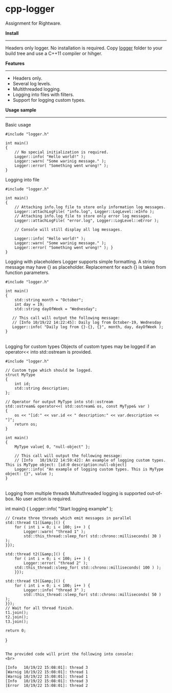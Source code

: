 # cpp-logger

Assignment for Rightware.

**Install**

---

Headers only logger. No installation is required. Copy [logger](https://github.com/slava-voronov/cpp-logger/tree/main/logger) folder to your build tree and use a C++11 compiler or hihger.

**Features**

---

* Headers only.
* Several log levels.
* Multithreaded logging.
* Logging into files with filters.
* Support for logging custom types.

**Usage sample**

---

Basic usage

```
#include "logger.h"

int main()
{
    // No special initialization is required.
    Logger::info( "Hello world!" );
    Logger::warn( "Some warinig message." );
    Logger::error( "Something went wrong!" );
}
```

Logging into file

```
#include "logger.h" 

int main()
{
    // Attaching info.log file to store only information log messages.
    Logger::attachLogFile( "info.log", Logger::LogLevel::eInfo );
    // Attaching info.log file to store only error log messages.
    Logger::attachLogFile( "error.log", Logger::LogLevel::eError );

    // Console will still display all log messages.

    Logger::info( "Hello world!" );
    Logger::warn( "Some warinig message." );
    Logger::error( "Something went wrong!" ); }
}
```

Logging with placeholders
Logger supports simple formatting. A string message may have {} as placeholder. Replacement for each {} is taken from function parameters.

```
#include "logger.h"

int main() 
{
    std::string month = "October";
    int day = 19;
    std::string dayOfWeek = "Wednesday";

   // This call will output the following message:
   // [Info 10/19/22 14:22:45]: Daily log from October-19, Wednesday
   Logger::info( "Daily log from {}-{}, {}", month, day, dayOfWeek ); 
}
```

<br>
Logging for custom types
Objects of custom types may be logged if an operator<< into std::ostream is provided.

```
#include "logger.h"

// Custom type which should be logged.
struct MyType
{
    int id;
    std::string description;
};

// Operator for output MyType into std::ostream
std::ostream& operator<<( std::ostream& os, const MyType& var )
{
    os << "[id:" << var.id << " description:" << var.description << "]";
    return os;
}

int main() 
{ 
    MyType value{ 0, "null-object" };

    // This call will output the following message: 
    // [Info   10/19/22 14:59:42]: An example of logging custom types. This is MyType object: [id:0 description:null-object]
    Logger::info( "An example of logging custom types. This is MyType object: {}", value );
}
```

<br>
Logging from multiple threads
Multuthreaded logging is supported out-of-box. No user action is required.
<br>

int main()
{
    Logger::info( "Start logging example" );

    // Create three threads which emit messages in parallel
    std::thread t1([&amp;]() {
        for ( int i = 0; i < 100; i++ )	{
            Logger::warn( "thread 1" );
            std::this_thread::sleep_for( std::chrono::milliseconds( 30 ) );
	}});

    std::thread t2([&amp;]() {
        for ( int i = 0; i < 100; i++ )	{
            Logger::error( "thread 2" );
	    std::this_thread::sleep_for( std::chrono::milliseconds( 100 ) );
        }});

    std::thread t3([&amp;]() {
        for ( int i = 0; i < 100; i++ )	{
            Logger::info( "thread 3" );
            std::this_thread::sleep_for( std::chrono::milliseconds( 50 ) );
	}});
    // Wait for all thread finish.
    t1.join();
    t2.join();
    t3.join();

    return 0;
}

```

The provided code will print the following into console:
<br>
```

    [Info   10/19/22 15:08:01]: thread 3
    [Warnig 10/19/22 15:08:01]: thread 1
    [Warnig 10/19/22 15:08:01]: thread 1
    [Info   10/19/22 15:08:01]: thread 3
    [Error  10/19/22 15:08:01]: thread 2

```

```
